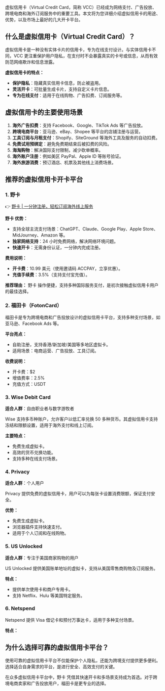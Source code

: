 虚拟信用卡（Virtual Credit Card，简称 VCC）已经成为网络支付、广告投放、跨境电商和海外订阅服务中的重要工具。本文将为您详细介绍虚拟信用卡的用途、优势，以及市场上最好的几大开卡平台。

## 什么是虚拟信用卡（Virtual Credit Card）？

虚拟信用卡是一种没有实体卡片的信用卡，专为在线支付设计。与实体信用卡不同，VCC 更注重保护用户隐私，在支付时不会暴露真实的卡号或信息，从而有效防范网络欺诈和信息泄露。

**虚拟信用卡的特点：**

- **保护隐私**：隐藏真实信用卡信息，防止被盗用。
- **灵活开卡**：可批量生成卡片，支持自定义卡片信息。
- **专为在线支付**：适用于在线购物、广告扣费、订阅服务等。

## 虚拟信用卡的主要使用场景

1. **海外广告扣费**：支持 Facebook、Google、TikTok Ads 等广告投放。
2. **跨境电商平台**：亚马逊、eBay、Shopee 等平台的店铺注册与运营。
3. **工具订阅与月租支付**：Shopify、SiteGround 等海外工具及服务的自动扣费。
4. **免费试用预绑定**：避免免费期结束后被扣费的风险。
5. **海淘购物**：解决国际支付限制，减少砍单概率。
6. **海外账户注册**：例如美区 PayPal、Apple ID 等账号验证。
7. **海外旅游消费**：预订酒店、机票及其他线上消费场景。

## 推荐的虚拟信用卡开卡平台

### 1. 野卡

👉 [野卡 | 一分钟注册，轻松订阅海外线上服务](https://bit.ly/bewildcard)

**野卡 优势：**

- 支持全球主流支付场景：ChatGPT、Claude、Google Play、Apple Store、MidJourney、Amazon 等。
- **独家网络支持**：24 小时免费网络，解决网络环境问题。
- **快速开卡**：无需身份认证，一分钟内完成注册。

**费用说明：**

- **开卡费**：10.99 美元（使用邀请码 ACCPAY，立享优惠）。
- **充值手续费**：3.5%（支持支付宝充值）。

**推荐理由：**
野卡 操作便捷，支持多种国际服务支付，是初次接触虚拟信用卡用户的最佳选择。

### 2. 福田卡（FotonCard）

福田卡是专为跨境电商和广告投放设计的虚拟信用卡平台，支持多种支付场景，如亚马逊、Facebook Ads 等。

**平台亮点：**

- 自助注册，支持香港/新加坡/美国等多地区虚拟卡。
- 适用场景：电商运营、广告投放、工具订阅。

**收费说明：**

- 开卡费：$2
- 增值费率：2.5%
- 充值方式：USDT

### 3. Wise Debit Card

**适合人群**：自由职业者与数字游牧者

Wise 支持多币种账户，允许客户以低汇率兑换 50 多种货币。其虚拟信用卡支持冻结和限额设置，适用于海外支付和线上订阅。

**主要特点：**

- 免费生成虚拟卡。
- 高效的货币兑换功能。
- 支持多种在线支付场景。

### 4. Privacy

**适合人群**：个人用户

Privacy 提供免费的虚拟信用卡，用户可以为每张卡设置消费限额，保证支付安全。

**优势：**

- 免费生成虚拟卡。
- 浏览器插件支持快速支付。
- 适用于个人订阅和在线购物。

### 5. US Unlocked

**适合人群**：专注于美国商家购物的用户

US Unlocked 提供美国账单地址的虚拟卡，支持从美国零售商购物及订阅服务。

**特点：**

- 提供单次使用卡和商户专用卡。
- 支持 Netflix、Hulu 等美国特定服务。

### 6. Netspend

Netspend 提供 Visa 借记卡和预付万事达卡，适用于多种支付场景。

**特点：**

## 为什么选择可靠的虚拟信用卡平台？

使用可靠的虚拟信用卡平台不仅能保护个人隐私，还能为跨境支付提供更多便利。选择适合自身需求的平台，是进行安全、高效支付的关键。

在众多虚拟信用卡平台中，野卡 凭借其快速开卡和多场景支持成为首选。对于跨境电商卖家和广告投放用户，福田卡是更专业的选择。